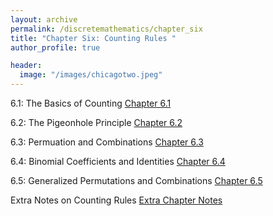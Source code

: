 ```yaml
---
layout: archive
permalink: /discretemathematics/chapter_six
title: "Chapter Six: Counting Rules "
author_profile: true

header:
  image: "/images/chicagotwo.jpeg"
---
```


6.1: The Basics of Counting
[Chapter 6.1](https://devintheengineer.com/discretemathematics/chapter_six/section_six_one)

6.2: The Pigeonhole Principle
[Chapter 6.2](https://devintheengineer.com/discretemathematics/chapter_six/section_six_two)

6.3: Permuation and Combinations
[Chapter 6.3](https://devintheengineer.com/discretemathematics/chapter_six/section_six_three)

6.4: Binomial Coefficients and Identities
[Chapter 6.4](https://devintheengineer.com/discretemathematics/chapter_six/section_six_four)

6.5: Generalized Permutations and Combinations
[Chapter 6.5](https://devintheengineer.com/discretemathematics/chapter_six/section_six_five)

Extra Notes on Counting Rules
[Extra Chapter Notes](https://devintheengineer.com/discretemathematics/chapter_six/chapter_six_extra)

